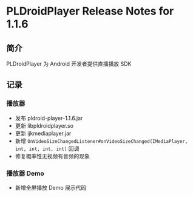 # PLDroidPlayer Release Notes for 1.1.6
 
## 简介
PLDroidPlayer 为 Android 开发者提供直播播放 SDK
 
## 记录
 
### 播放器
 
- 发布 pldroid-player-1.1.6.jar
- 更新 libpldroidplayer.so
- 更新 ijkmediaplayer.jar
- 新增 `OnVideoSizeChangedListener#onVideoSizeChanged(IMediaPlayer, int, int, int, int)` 回调
- 修复概率性无视频有音频的现象
 
### 播放器 Demo
 
- 新增全屏播放 Demo 展示代码